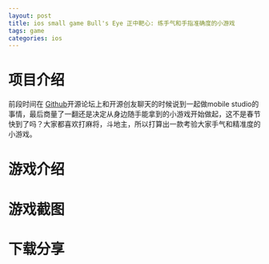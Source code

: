 ```yaml
---
layout: post
title: ios small game Bull's Eye 正中靶心: 练手气和手指准确度的小游戏  
tags: game
categories: ios
---
```

# 项目介绍

前段时间在 [Github][Github]开源论坛上和开源创友聊天的时候说到一起做mobile studio的事情，最后商量了一翻还是决定从身边随手能拿到的小游戏开始做起，这不是春节快到了吗？大家都喜欢打麻将，斗地主，所以打算出一款考验大家手气和精准度的小游戏。

# 游戏介绍



# 游戏截图



# 下载分享

[Github]:http://baike.baidu.com/item/github
[Candy Crunsh]:http://baike.baidu.com/view/9687592.htm